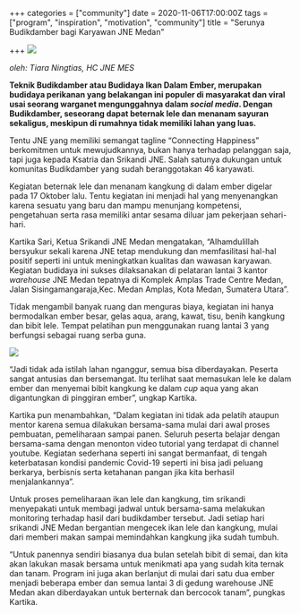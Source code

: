 +++
categories = ["community"]
date = 2020-11-06T17:00:00Z
tags = ["program", "inspiration", "motivation", "community"]
title = "Serunya Budikdamber bagi Karyawan JNE Medan"

+++
![](/uploads/dsc07455.JPG)

_oleh: Tiara Ningtias, HC JNE MES_

**Teknik Budikdamber atau Budidaya Ikan Dalam Ember, merupakan budidaya perikanan yang belakangan ini populer di masyarakat dan viral usai seorang warganet mengunggahnya dalam _social media_. Dengan Budikdamber, seseorang dapat beternak lele dan menanam sayuran sekaligus, meskipun di rumahnya tidak memiliki lahan yang luas.**

Tentu JNE yang memiliki semangat tagline “Connecting Happiness” berkomitmen untuk mewujudkannya, bukan hanya terhadap pelanggan saja, tapi juga kepada Ksatria dan Srikandi JNE. Salah satunya dukungan untuk komunitas Budikdamber yang sudah beranggotakan 46 karyawati.

Kegiatan beternak lele dan menanam kangkung di dalam ember digelar pada 17 Oktober lalu. Tentu kegiatan ini menjadi hal yang menyenangkan karena sesuatu yang baru dan mampu menunjang kompetensi, pengetahuan serta rasa memiliki antar sesama diluar jam pekerjaan sehari-hari.

Kartika Sari, Ketua Srikandi JNE Medan mengatakan, “Alhamdulillah bersyukur sekali karena JNE tetap mendukung dan memfasilitasi hal-hal positif seperti ini untuk meningkatkan kualitas dan wawasan karyawan. Kegiatan budidaya ini sukses dilaksanakan di pelataran lantai 3 kantor _warehouse_ JNE Medan tepatnya di Komplek Amplas Trade Centre Medan, Jalan Sisingamangaraja,Kec. Medan Amplas, Kota Medan, Sumatera Utara”.

Tidak mengambil banyak ruang dan menguras biaya, kegiatan ini hanya bermodalkan ember besar, gelas aqua, arang, kawat, tisu, benih kangkung dan bibit lele. Tempat pelatihan pun menggunakan ruang lantai 3 yang berfungsi sebagai ruang serba guna.

![](/uploads/dsc07451.JPG)

“Jadi tidak ada istilah lahan nganggur, semua bisa diberdayakan. Peserta sangat antusias dan bersemangat. Itu terlihat saat memasukan lele ke dalam ember dan menyemai bibit kangkung ke dalam _cup_ aqua yang akan digantungkan di pinggiran ember”, ungkap Kartika.

Kartika pun menambahkan, “Dalam kegiatan ini tidak ada pelatih ataupun mentor karena semua dilakukan bersama-sama mulai dari awal proses pembuatan, pemeliharaan sampai panen. Seluruh peserta belajar dengan bersama-sama dengan menonton video tutorial yang terdapat di channel youtube. Kegiatan sederhana seperti ini sangat bermanfaat, di tengah keterbatasan kondisi pandemic Covid-19 seperti ini bisa jadi peluang berkarya, berbisnis serta ketahanan pangan jika kita berhasil menjalankannya”.

Untuk proses pemeliharaan ikan lele dan kangkung, tim srikandi menyepakati untuk membagi jadwal untuk bersama-sama melakukan monitoring terhadap hasil dari budikdamber tersebut. Jadi setiap hari srikandi JNE Medan bergantian mengecek ikan lele dan kangkung, mulai dari memberi makan sampai memindahkan kangkung jika sudah tumbuh.

“Untuk panennya sendiri biasanya dua bulan setelah bibit di semai, dan kita akan lakukan masak bersama untuk menikmati apa yang sudah kita ternak dan tanam. Program ini juga akan berlanjut di mulai dari satu dua ember menjadi beberapa ember dan semua lantai 3 di gedung warehouse JNE Medan akan diberdayakan untuk berternak dan bercocok tanam”, pungkas Kartika.